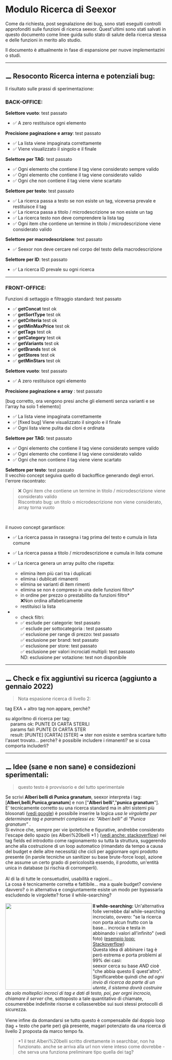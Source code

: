# Modulo Ricerca di Seexor


Come da richiesta, post segnalazione dei bug, sono stati eseguiti controlli approfonditi sulle funzioni di ricerca seexor. Quest'ultimi sono stati salvati in questo documento come linee guida sullo stato di salute della ricerca stessa e delle funzioni in merito allo studio.<br>

Il documento è attualmente in fase di espansione per nuove implementazini o studi.


---


## ⚊ Resoconto Ricerca interna e potenziali bug:

Il risultato sulle prassi di sperimentazione:<br>


### BACK-OFFICE:<br>

**Selettore vuoto**: test passato<br>

- ✅ A zero restituisce ogni elemento<br>



**Precisione paginazione e array**: test passato<br>

- ✅ La lista viene impaginata correttamente<br>
- ✅ Viene visualizzato il singolo e il finale<br>



**Selettore per TAG**: test passato

- ✅ Ogni elemento che contiene il tag viene considerato sempre valido<br>
- ✅ Ogni elemento che contiene il tag viene considerato valido<br>
- ✅ Ogni che non contiene il tag viene viene scartato<br>



**Selettore per testo**: test passato<br>

- ✅ La ricerca passa a testo se non esiste un tag, viceversa prevale e restituisce il tag<br>
- ✅ La ricerca passa a titolo / microdescrizione se non esiste un tag<br>
- ✅ La ricerca testo non deve comprendere la lista tag<br>
- ✅ Ogni item che contiene un termine in titolo / microdescrizione viene considerato valido<br>



**Selettore per macrodescrizione**: test passato<br>

- ✅ Seexor non deve cercare nel corpo del testo della macrodescrizione<br>
  



**Selettore per ID**: test passato<br>

- ✅ La ricerca ID prevale su ogni ricerca<br>



<hr>



### FRONT-OFFICE:<br>

Funzioni di settaggio e filtraggio standard: test passato<br>

- ✅ **getConcat** test ok<br>
- ✅ **getSortType** test ok<br>
- ✅ **getCriteria** test ok<br>
- ✅ **getMinMaxPrice** test ok<br>
- ✅ **getTags** test ok<br>
- ✅ **getCategory** test ok<br>
- ✅ **getVariants** test ok<br>
- ✅ **getBrands** test ok<br>
- ✅ **getStores** test ok<br>
- ✅ **getMinStars** test ok


**Selettore vuoto**: test passato<br>

- ✅ A zero restituisce ogni elemento<br>



**Precisione paginazione e array** : test passato<br>

[bug corretto, ora vengono presi anche gli elementi senza varianti e se l'array ha solo 1 elemento]

- ✅ La lista viene impaginata correttamente<br>
- ✅ [fixed bug] Viene visualizzato il singolo e il finale<br>
- ✅ Ogni lista viene pulita dai cloni e ordinata<br>



**Selettore per TAG**: test passato

- ✅ Ogni elemento che contiene il tag viene considerato sempre valido<br>
- ✅ Ogni elemento che contiene il tag viene considerato valido<br>
- ✅ Ogni che non contiene il tag viene viene scartato<br>



**Selettore per testo**: test passato<br>
Il vecchio concept seguiva quello di backoffice generando degli errori.<br>l'errore riscontrato:

> ❌ Ogni item che contiene un termine in titolo / microdescrizione viene considerato valido<br>
> Riscontrato bug: un titolo o microdescrizione non viene considerato, array torna vuoto

<br>

il nuovo concept garantisce:

- ✅ La ricerca passa in rassegna i tag prima del testo e cumula in lista comune<br>

- ✅ La ricerca passa a titolo / microdescrizione e cumula in lista comune<br>

- ✅ La ricerca genera un array pulito che rispetta:<br>

  - elimina item più cari tra i duplicati<br>
  - elimina i dublicati rimanenti<br>
  - elimina se varianti di item rimenti<br>
  - elimina se non è compreso in una delle funzioni filtro*<br>
  - in ordine per prezzo o prestabilito da funzioni filtro*<br>
    ❌Non ordina alfabeticamente
  - restituisci la lista<br>

- * check filtri:<br>

  - ✅ esclude per categorie: test passato<br>
    ✅ esclude per sottocategoria : test passato<br>
    ✅ esclusione per range di prezzo: test passato<br>✅ esclusione per brand: test passato<br>✅ esclusione per store: test passato<br>✅ esclusione per valori incrociati multipli: test passato<br>
    ND: esclusione per votazione: test non disponibile<br>

---

## ⚊ Check e fix aggiuntivi su ricerca (aggiunto a gennaio 2022)
  
> Nota espasione ricerca di livello 2:

tag EXA + altro tag non appare, perchè?<br>

su algoritmo di ricerca per tag:<br>
&nbsp;&nbsp;&nbsp;&nbsp;params ok: PUNTE DI CARTA STERILI<br>
&nbsp;&nbsp;&nbsp;&nbsp;params fail: PUNTE DI CARTA STER<br>
&nbsp;&nbsp;&nbsp;&nbsp;result: [PUNTE] [CARTA] [STER] ➔ ster non esiste e sembra scartare tutto l'asset trovato... perchè? è possibile includere i rimanenti? se si cosa comporta includerli?

---

## ⚊ Idee (sane e non sane) e considezioni sperimentali:

> questo testo è provvisorio e del tutto sperimentale

Se scrivi <b>Alberi belli di Punica granatum</b>, seexor interpreta i tag: [<b>Alberi</b>,<b>belli</b>,<b>Punica</b>,<b>granatum</b>] e non ["<b>Alberi belli</b>","<b>punica granatum</b>"].<br>
    E' tecnicamente corretto su una ricerca standard ma in altri sistemi più blosonati ([vedi google](https://support.google.com/websearch/answer/2466433?hl=it)) è possibile inserire la logica _usa le virgolette per determinare tag e parametri complessi es: "Alberi belli" di "Punica granatum"_ .
<br>
    Si evince che, sempre per vie ipotetiche e figurative, andrebbe considerato l'escape dello spazio (es Alberi%20belli *1 ) ([vedi anche: stackoverflow](https://stackoverflow.com/questions/1634271/url-encoding-the-space-character-or-20)) nei tag fields ed introdotto come ragionamento su tutta la struttura, suggerendo anche alla costruzione di un loop automatico (rimandato da tempo a causa del budget e delle altre necessità) che cicli per aggiornare ogni prodotto presente (in parole tecniche un sanitizer su base brute-force loop), azione che assume un certo grado di pericolosità essendo, il prodotto, un'entità unica in database (si rischia di corromperli).
<br><br>
    Al di la di tutte le consuetudini, usabilità e ragioni...<br>
    La cosa è tecnicamente corretta e fattibile... ma a quale budget? conviene davvero? o in alternativa e congiuntamente esiste un modo per bypassarla escludendo le virgolette? forse il while-searching?
<br>
<br>
    <b>Il while-searching:</b>
    <img align="left" src="https://i.stack.imgur.com/E8KLt.png" width="270" >
    Un'alternativa folle verrebbe dal while-searching incrociato, ovvero: "se la ricerca non porta alcun frutto con la base... incrocia e testa in abbinando i valori all'infinito" (vedi foto) ([esempio loop: Stackoverflow](https://stackoverflow.com/questions/43241174/javascript-generating-all-combinations-of-elements-in-a-single-array-in-pairs))
    <br>
    Questa idea di abbinare i tag è però estrema e porta problemi al 99% dei casi:<br>
seexor cerca su base _AND_ cioè "che abbia questo E quest'altro". Significarebbe quindi che _ad ogni invio di ricerca da parte di un utente, il sistema dovrà costruire da solo molteplici incroci di tag e dati di testo, poi, per orgni incrocio, chiamare il server_ che, sottoposto a tale quantitativo di chiamate, cosumerebbe indefinite risorse e collasserebbe sui suoi stessi protocolli di sicurezza.
<br>
<br>
Viene infine da domandarsi se tutto questo è compensabile dal doppio loop (tag + testo che parte per) già presente, magari potenziato da una ricerca di livello 2 proposta da marco tempo fa. 

> *1 il test Alberi%20belli scritto direttamente in searchbar, non ha funzionato. anche se arriva alla url non viene inteso come dovrebbe - che serva una funziona preliminare tipo quella dei tag?
